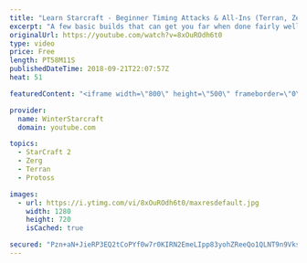 ```yaml
---
title: "Learn Starcraft - Beginner Timing Attacks & All-Ins (Terran, Zerg & Protoss)"
excerpt: "A few basic builds that can get you far when done fairly well. Also important is how not to overextend and lose everything."
originalUrl: https://youtube.com/watch?v=8xOuROdh6t0
type: video
price: Free
length: PT58M11S
publishedDateTime: 2018-09-21T22:07:57Z
heat: 51

featuredContent: "<iframe width=\"800\" height=\"500\" frameborder=\"0\" src=\"https://www.youtube.com/embed/8xOuROdh6t0\" allow=\"accelerometer; autoplay; encrypted-media; gyroscope; picture-in-picture\" allowfullscreen></iframe>"

provider:
  name: WinterStarcraft
  domain: youtube.com

topics:
  - StarCraft 2
  - Zerg
  - Terran
  - Protoss

images:
  - url: https://i.ytimg.com/vi/8xOuROdh6t0/maxresdefault.jpg
    width: 1280
    height: 720
    isCached: true

secured: "Pzn+aN+JieRP3EQ2tCoPYf0w7r0KIRN2EmeLIpp83yohZReeQo1QLNT9n9VksTe7sw/9u8vcpB3P03lkle2SaoOzJSDCuvd0bEF1+UIwghQg6/TjeU6JxgDiBQ9He+CO1zYTj1nx7rBHziRZP/Ydnl8Ja/eCWwTEkJ1n+00pXxIFNNHuOsaIIovzyBvxQ1xIX91FQ4st84mCu3bIA0JcX9KY2Qq6w7PEXaqOhWzRcZiZXsqWhD+gz7cvGWci1XfZ2iJHKDpRK4Np6M8D4SNDq+oS1qsSqjTy9jRu3ZfyzIChdWhqHAPsQuaARv2vJoMfyiFywW9HBkkhSU7NWo7z0TR+88QlvWo44edrDWCFXPCkHT9/SyztMNLqYKEUaLP3mJAxGpEPr+eM3gTY2pqUeHkN6eLE5A69sh96ztz5NE8=;7d0cZEGK3e735eD8NY4OBg=="
---
```


